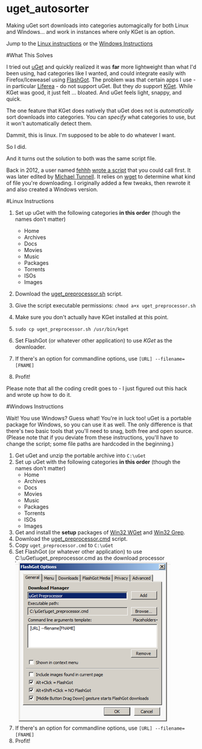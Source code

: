 # uget_autosorter
Making uGet sort downloads into categories automagically for both Linux and Windows... and work in instances where only KGet is an option.

Jump to the [Linux instructions](https://github.com/uriel1998/uget_autosorter#linux-instructions) or the [Windows Instructions](https://github.com/uriel1998/uget_autosorter#windows-instructions)

#What This Solves

I tried out [uGet](http://ugetdm.com/) and quickly realized it was **far** more lightweight than what I'd been using, had categories like I wanted, and could integrate easily with Firefox/Iceweasel using [FlashGot](https://flashgot.net/). The problem was that certain apps I use - in particular [Liferea](https://lzone.de/liferea/) - do not support uGet. But they *do* support [KGet](https://www.kde.org/applications/internet/kget/). While KGet was good, it just felt ... bloated. And uGet feels light, snappy, and quick.

The one feature that KGet does natively that uGet does not is *automatically* sort downloads into categories. You can *specify* what categories to use, but it won't automatically detect them.

Dammit, this is linux. I'm supposed to be able to do whatever I want.

So I did.

And it turns out the solution to both was the same script file.

Back in 2012, a user named [fehhh](http://ugetdm.com/forum/memberlist.php?mode=viewprofile&u=62) [wrote a script](http://ugetdm.com/forum/viewtopic.php?f=11&t=6) that you could call first. It was later edited by [Michael Tunnell](http://ugetdm.com/forum/memberlist.php?mode=viewprofile&u=2). It relies on [wget](https://www.gnu.org/software/wget/) to determine what kind of file you're downloading. I originally added a few tweaks, then rewrote it and also created a Windows version.

#Linux Instructions

1. Set up uGet with the following categories **in this order** (though the names don't matter)
	* Home
	* Archives
	* Docs
	* Movies
	* Music
	* Packages
	* Torrents
	* ISOs
	* Images

2. Download the [uget_preprocessor.sh](https://raw.githubusercontent.com/uriel1998/uget_autosorter/master/uget_preprocessor.sh) script.  
3. Give the script executable permissions: ```chmod a+x uget_preprocessor.sh```  
4. Make sure you don't actually have KGet installed at this point.   
5. ```sudo cp uget_preprocessor.sh /usr/bin/kget```  
6. Set FlashGot (or whatever other application) to use *KGet* as the downloader.  
7. If there's an option for commandline options, use ```[URL] --filename=[FNAME]```
8. Profit!  

Please note that all the coding credit goes to  - I just figured out this hack and wrote up how to do it.

#Windows Instructions

Wait! You use Windows? Guess what! You're in luck too! uGet is a portable package for Windows, so you can use it as well. The only difference is that there's two basic tools that you'll need to snag, both free and open source. (Please note that if you deviate from these instructions, you'll have to change the script; some file paths are hardcoded in the beginning.)

1. Get uGet and unzip the portable archive into ```C:\uGet```
2. Set up uGet with the following categories **in this order** (though the names don't matter)
	* Home
	* Archives
	* Docs
	* Movies
	* Music
	* Packages
	* Torrents
	* ISOs
	* Images
3. Get and install the **setup** packages of [Win32 WGet](http://gnuwin32.sourceforge.net/packages/wget.htm) and [Win32 Grep](http://gnuwin32.sourceforge.net/packages/grep.htm).
4. Download the [uget_preprocessor.cmd](https://raw.githubusercontent.com/uriel1998/uget_autosorter/master/uget_preprocessor.cmd) script.  
5. Copy ```uget_preprocessor.cmd``` to ```C:\uGet```
6. Set FlashGot (or whatever other application) to use C:\uGet\uget_preprocessor.cmd as the download processor
![Setting Up FlashGot](win_preprocessor.png?raw=true "Setting up FlashGot")
7. If there's an option for commandline options, use ```[URL] --filename=[FNAME]```
8. Profit!  
